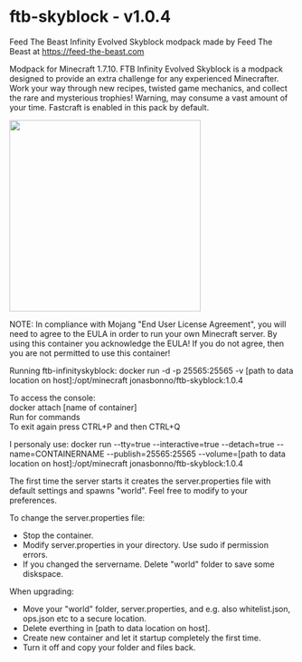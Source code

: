 # ftb-skyblock - v1.0.4
Feed The Beast Infinity Evolved Skyblock modpack
made by Feed The Beast at https://feed-the-beast.com

Modpack for Minecraft 1.7.10.
FTB Infinity Evolved Skyblock is a modpack designed to provide an extra challenge for any experienced Minecrafter. Work your way through new recipes, twisted game mechanics, and collect the rare and mysterious trophies! Warning, may consume a vast amount of your time. Fastcraft is enabled in this pack by default.

<img src="http://media-elerium.cursecdn.com/avatars/37/382/635951126086881336.png" width="338" height="338">

NOTE: In compliance with Mojang "End User License Agreement", you will need to agree to the EULA in order to run your own Minecraft server. By using this container you acknowledge the EULA! If you do not agree, then you are not permitted to use this container!

Running ftb-infinityskyblock:
docker run -d -p 25565:25565 -v [path to data location on host]:/opt/minecraft jonasbonno/ftb-skyblock:1.0.4

To access the console:
</br>docker attach [name of container]
</br>Run for commands
</br>To exit again press CTRL+P and then CTRL+Q

I personaly use:
docker run --tty=true --interactive=true --detach=true --name=CONTAINERNAME --publish=25565:25565 --volume=[path to data location on host]:/opt/minecraft jonasbonno/ftb-skyblock:1.0.4

The first time the server starts it creates the server.properties file with default settings and spawns "world". 
Feel free to modify to your preferences. 

To change the server.properties file:
- Stop the container.
- Modify server.properties in your directory. Use sudo if permission errors.
- If you changed the servername. Delete "world" folder to save some diskspace.

When upgrading:
- Move your "world" folder, server.properties, and e.g. also whitelist.json, ops.json etc to a secure location.
- Delete everthing in [path to data location on host].
- Create new container and let it startup completely the first time.
- Turn it off and copy your folder and files back.
